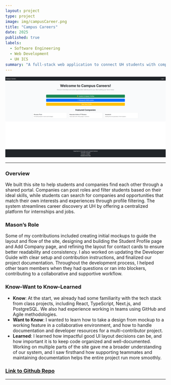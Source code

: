 ```yaml
---
layout: project
type: project
image: img/campusCareer.png
title: "Campus Careers"
date: 2025
published: true
labels:
  - Software Engineering
  - Web Development
  - UH ICS
summary: "A full-stack web application to connect UH students with companies offering internships and jobs."
---
```


<img class="img-fluid" src="../img/landingPage.png">

<hr>

### Overview

We built this site to help students and companies find each other through a shared portal. Companies can post roles and filter students based on their ideal skills, while students can search for companies and opportunities that match their own interests and experiences through profile filtering. The system streamlines career discovery at UH by offering a centralized platform for internships and jobs.

### Mason’s Role

Some of my contributions included creating initial mockups to guide the layout and flow of the site, designing and building the Student Profile page and Add Company page, and refining the layout for contact cards to ensure better readability and consistency. I also worked on updating the Developer Guide with clear setup and contribution instructions, and finalized our project documentation. Throughout the development process, I helped other team members when they had questions or ran into blockers, contributing to a collaborative and supportive workflow.

### Know–Want to Know–Learned

- **Know**: At the start, we already had some familiarity with the tech stack from class projects, including React, TypeScript, Next.js, and PostgreSQL. We also had experience working in teams using GitHub and Agile methodologies.
- **Want to Know**: I wanted to learn how to take a design from mockup to a working feature in a collaborative environment, and how to handle documentation and developer resources for a multi-contributor project.
- **Learned**: I learned how impactful good UI layout decisions can be, and how important it is to keep code organized and well-documented. Working on multiple parts of the site gave me a broader understanding of our system, and I saw firsthand how supporting teammates and maintaining documentation helps the entire project run more smoothly.

### <a href="https://github.com/campus-careers/campus-careers-app"> Link to Github Repo </a>

<hr>
